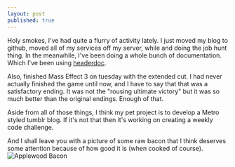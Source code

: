 ```yaml
---
layout: post
published: true
---
```


Holy smokes, I've had quite a flurry of activity lately. I just moved my blog to github, moved all of my services off my server, while and doing the job hunt thing. In the meanwhile, I've been doing a whole bunch of documentation. Which I've been using [headerdoc](https://developer.apple.com/library/mac/#documentation/DeveloperTools/Conceptual/HeaderDoc/intro/intro.html).  

Also, finished Mass Effect 3 on tuesday with the extended cut. I had never actually finished the game until now, and I have to say that that was a satisfactory ending. It was not the "rousing ultimate victory" but it was so much better than the original endings. Enough of that.  

Aside from all of those things, I think my pet project is to develop a Metro styled tumblr blog. If it's not that then it's working on creating a weekly code challenge. 

And I shall leave you with a picture of some raw bacon that I think deserves some attention because of how good it is (when cooked of course).
![Applewood Bacon](https://dl.dropbox.com/u/15585118/Blog%20Photos/2012-06-22%2013.46.09.jpg)